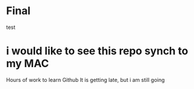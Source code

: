 # Final
test
# i would like to see this repo synch to my MAC
Hours of work to learn Github
It is getting late, but i am still going
